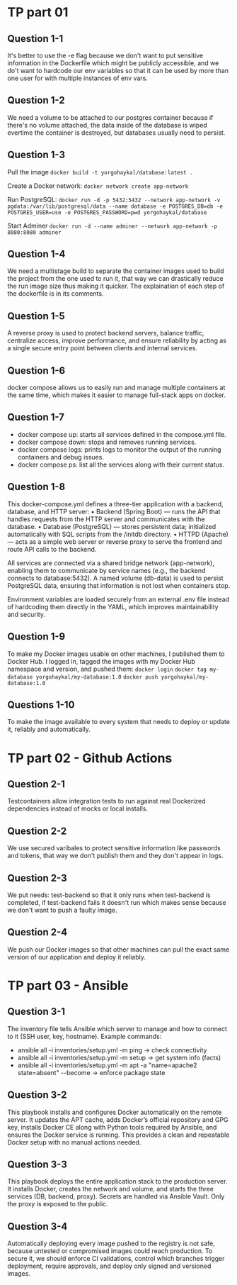 # TP part 01
## Question 1-1
It's better to use the -e flag because we don't want to put sensitive information in the Dockerfile which might be publicly accessible, and we do't want to hardcode our env variables so that it can be used by more than one user for with multiple instances of env vars.

## Question 1-2
We need a volume to be attached to our postgres container because if there's no volume attached, the data inside of the database is wiped evertime the container is destroyed, but databases usually need to persist.

## Question 1-3
Pull the image
`docker build -t yorgohaykal/database:latest .`

Create a Docker network:
`docker network create app-network`

Run PostgreSQL:
`docker run -d -p 5432:5432 --network app-network -v pgdata:/var/lib/postgresql/data --name database -e POSTGRES_DB=db -e POSTGRES_USER=use -e POSTGRES_PASSWORD=pwd yorgohaykal/database`

Start Adminer
`docker run -d --name adminer --network app-network -p 8080:8080 adminer`

## Question 1-4
We need a multistage build to separate the container images used to build the project from the one used to run it, that way we can drastically reduce the run image size thus making it quicker. The explaination of each step of the dockerfile is in its comments.

## Question 1-5
A reverse proxy is used to protect backend servers, balance traffic, centralize access, improve performance, and ensure reliability by acting as a single secure entry point between clients and internal services.

## Question 1-6
docker compose allows us to easily run and manage multiple containers at the same time, which makes it easier to manage full-stack apps on docker.

## Question 1-7
- docker compose up: starts all services defined in the compose.yml file.
- docker compose down: stops and removes running services.
- docker compose logs: prints logs to monitor the output of the running containers and debug issues.
- docker compose ps: list all the services along with their current status.

## Question 1-8
This docker-compose.yml defines a three-tier application with a backend, database, and HTTP server:
	•	Backend (Spring Boot) — runs the API that handles requests from the HTTP server and communicates with the database.
	•	Database (PostgreSQL) — stores persistent data; initialized automatically with SQL scripts from the /initdb directory.
	•	HTTPD (Apache) — acts as a simple web server or reverse proxy to serve the frontend and route API calls to the backend.

All services are connected via a shared bridge network (app-network), enabling them to communicate by service names (e.g., the backend connects to database:5432).
A named volume (db-data) is used to persist PostgreSQL data, ensuring that information is not lost when containers stop.

Environment variables are loaded securely from an external .env file instead of hardcoding them directly in the YAML, which improves maintainability and security.

## Question 1-9
To make my Docker images usable on other machines, I published them to Docker Hub.
I logged in, tagged the images with my Docker Hub namespace and version, and pushed them:
`docker login`
`docker tag my-database yorgohaykal/my-database:1.0`
`docker push yorgohaykal/my-database:1.0`

## Questions 1-10
To make the image available to every system that needs to deploy or update it, reliably and automatically.

# TP part 02 - Github Actions
## Question 2-1
Testcontainers allow integration tests to run against real Dockerized dependencies instead of mocks or local installs.

## Question 2-2
We use secured varibales to protect sensitive information like passwords and tokens, that way we don't publish them and they don't appear in logs.

## Question 2-3
We put needs: test-backend so that it only runs when test-backend is completed, if test-backend fails it doesn't run which makes sense because we don't want to push a faulty image.

## Question 2-4
We push our Docker images so that other machines can pull the exact same version of our application and deploy it reliably.

# TP part 03 - Ansible
## Question 3-1
The inventory file tells Ansible which server to manage and how to connect to it (SSH user, key, hostname).
Example commands:
- ansible all -i inventories/setup.yml -m ping → check connectivity
- ansible all -i inventories/setup.yml -m setup → get system info (facts)
- ansible all -i inventories/setup.yml -m apt -a "name=apache2 state=absent" --become → enforce package state

## Question 3-2
This playbook installs and configures Docker automatically on the remote server.
It updates the APT cache, adds Docker’s official repository and GPG key, installs Docker CE along with Python tools required by Ansible, and ensures the Docker service is running.
This provides a clean and repeatable Docker setup with no manual actions needed.

## Question 3-3
This playbook deploys the entire application stack to the production server. It installs Docker, creates the network and volume, and starts the three services (DB, backend, proxy).
Secrets are handled via Ansible Vault. Only the proxy is exposed to the public.

## Question 3-4
Automatically deploying every image pushed to the registry is not safe, because untested or compromised images could reach production. To secure it, we should enforce CI validations, control which branches trigger deployment, require approvals, and deploy only signed and versioned images.
